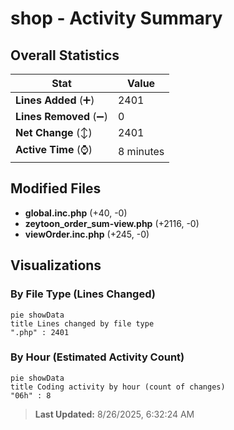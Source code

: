 # shop - Activity Summary 

## Overall Statistics

| Stat                   | Value                                                             |
| ---------------------- | ----------------------------------------------------------------- |
| **Lines Added** (➕)   | 2401                                          |
| **Lines Removed** (➖) | 0                                        |
| **Net Change** (↕)    | 2401                |
| **Active Time** (⌚)   | 8 minutes |


## Modified Files
- **global.inc.php** (+40, -0)
- **zeytoon_order_sum-view.php** (+2116, -0)
- **viewOrder.inc.php** (+245, -0)

## Visualizations

### By File Type (Lines Changed)

```mermaid
pie showData
title Lines changed by file type
".php" : 2401
```

### By Hour (Estimated Activity Count)

```mermaid
pie showData
title Coding activity by hour (count of changes)
"06h" : 8
```


> **Last Updated:** 8/26/2025, 6:32:24 AM
